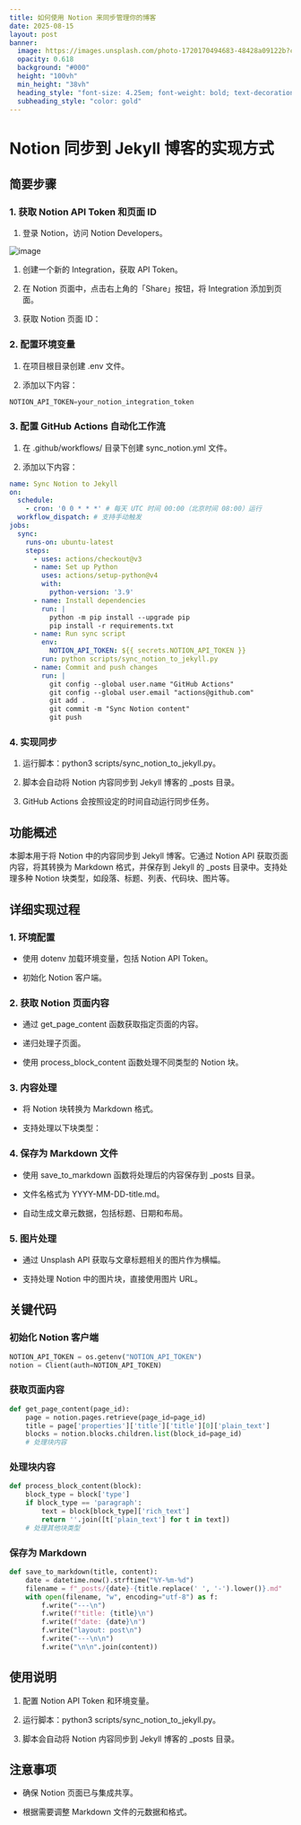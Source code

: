 ```yaml
---
title: 如何使用 Notion 来同步管理你的博客
date: 2025-08-15
layout: post
banner:
  image: https://images.unsplash.com/photo-1720170494683-48428a09122b?crop=entropy&cs=tinysrgb&fit=max&fm=jpg&ixid=M3w2OTIwMzJ8MHwxfHJhbmRvbXx8fHx8fHx8fDE3NTUyMzIzNjR8&ixlib=rb-4.1.0&q=80&w=1080
  opacity: 0.618
  background: "#000"
  height: "100vh"
  min_height: "38vh"
  heading_style: "font-size: 4.25em; font-weight: bold; text-decoration: underline"
  subheading_style: "color: gold"
---
```


# Notion 同步到 Jekyll 博客的实现方式

## 简要步骤

### 1. 获取 Notion API Token 和页面 ID

1. 登录 Notion，访问 Notion Developers。

![image](https://prod-files-secure.s3.us-west-2.amazonaws.com/a7a0cc5a-89b9-4cda-8686-1fba0ca52f40/d19c1afe-dea5-4312-9333-786b0ba83054/image.png?X-Amz-Algorithm=AWS4-HMAC-SHA256&X-Amz-Content-Sha256=UNSIGNED-PAYLOAD&X-Amz-Credential=ASIAZI2LB466QECQBTB6%2F20250815%2Fus-west-2%2Fs3%2Faws4_request&X-Amz-Date=20250815T043243Z&X-Amz-Expires=3600&X-Amz-Security-Token=IQoJb3JpZ2luX2VjEAoaCXVzLXdlc3QtMiJHMEUCIByH0puYrE0NOHPA9bCY1ylT%2FHRD4%2BjdUZn6eYrYuhwuAiEA%2F9BeqxDmRb5QIT36%2Bn6fUm4tCludWFTm%2Fbs5zrdVH%2Fgq%2FwMIUxAAGgw2Mzc0MjMxODM4MDUiDIwJnArtMwu%2FNkhUJSrcAzqkoU62DcC4lSpKz92NvgAxLOiWlFrVmCDqAPqbLyd%2B1hPu%2Bg3F%2BRwzayLXYJYt309i7dNGjWW8M4g6cUtjBd0REzSUAOUQ%2FEzJFJG8O4lbHIdJeXr2NW1SBpN0ypP%2FU5gZFGDnTkQO1HLp0MAkyDw6DjrP0sjKIkbZgUhPK%2BoJzsHdGfX2%2FoHXsDN5OvnnTu%2BpYn6WvAHadtm9xZKOZWw99yKUeNIKO4J4Z61rdCg5Lh1KiamoL5NaVojTVLD9C348aPeicNef8QOtb1bnWDQxROfm3Na5TP1oWJ6MHCJXrxBhgIEQRkMK%2B0qc%2Fgo9ERNwB2stX9Awvoy0%2F%2B0K93I07Xtv7bZ6KE2J0XFnn8qkGsvcfLi2mjVz5M69uCn%2Fzne4d2Iiz0fRW8RyWdYFGt6k%2B7ck9KVh0D0tHYIvzLi6PZ7rEMW8W1LoBGFrhfAHN05W5IVRcln1EU%2FMB7ohw1yUjQHvzbMPb9%2BiIIgKTeqVazG8l6lUiVK8qCNBdVmGEpXx4s4m0%2BAe82i4105SSLnoHFeShwbzH%2BjUfyN1vHeI8DoW4hJJleSeqKG3o1E1KOB2zBchkLRoOfvO2nk0NGTiF9zL3Y%2BKJilgpeEUI%2FwOt87RSN%2FMeJf8K0g2MIuj%2BsQGOqUBkgPWcy68ktYYNgUv1JsIY%2FfNtknvqNwizu8%2FReq3TJKmjpmsbYvf7u5XoQOHyWWnmL25SaPo45VjG82smYXbtY4Z14iU8JHF4U9FTFkNmrTQzBbkXgBDk0evkjQ5wDoaI%2FJo059aUjDIW%2F28JUufjbb2XWobN%2BlolsfcRhWgHPY5Yu7jedft97XL4S3iDJOYxwscIy8Oh53VHOp8ImqGYCQUoc8p&X-Amz-Signature=cf7f0c5f45c03e684d3262afe66249781dafac3751bdaa6b3807f81a0771fd67&X-Amz-SignedHeaders=host&x-amz-checksum-mode=ENABLED&x-id=GetObject)

1. 创建一个新的 Integration，获取 API Token。

1. 在 Notion 页面中，点击右上角的「Share」按钮，将 Integration 添加到页面。

1. 获取 Notion 页面 ID：


### 2. 配置环境变量

1. 在项目根目录创建 .env 文件。

1. 添加以下内容：

```javascript
NOTION_API_TOKEN=your_notion_integration_token
```

### 3. 配置 GitHub Actions 自动化工作流

1. 在 .github/workflows/ 目录下创建 sync_notion.yml 文件。

1. 添加以下内容：

```yaml
name: Sync Notion to Jekyll
on:
  schedule:
    - cron: '0 0 * * *' # 每天 UTC 时间 00:00（北京时间 08:00）运行
  workflow_dispatch: # 支持手动触发
jobs:
  sync:
    runs-on: ubuntu-latest
    steps:
      - uses: actions/checkout@v3
      - name: Set up Python
        uses: actions/setup-python@v4
        with:
          python-version: '3.9'
      - name: Install dependencies
        run: |
          python -m pip install --upgrade pip
          pip install -r requirements.txt
      - name: Run sync script
        env:
          NOTION_API_TOKEN: ${{ secrets.NOTION_API_TOKEN }}
        run: python scripts/sync_notion_to_jekyll.py
      - name: Commit and push changes
        run: |
          git config --global user.name "GitHub Actions"
          git config --global user.email "actions@github.com"
          git add .
          git commit -m "Sync Notion content"
          git push
```

### 4. 实现同步

1. 运行脚本：python3 scripts/sync_notion_to_jekyll.py。

1. 脚本会自动将 Notion 内容同步到 Jekyll 博客的 _posts 目录。

1. GitHub Actions 会按照设定的时间自动运行同步任务。

## 功能概述

本脚本用于将 Notion 中的内容同步到 Jekyll 博客。它通过 Notion API 获取页面内容，将其转换为 Markdown 格式，并保存到 Jekyll 的 _posts 目录中。支持处理多种 Notion 块类型，如段落、标题、列表、代码块、图片等。

## 详细实现过程

### 1. 环境配置

- 使用 dotenv 加载环境变量，包括 Notion API Token。

- 初始化 Notion 客户端。

### 2. 获取 Notion 页面内容

- 通过 get_page_content 函数获取指定页面的内容。

- 递归处理子页面。

- 使用 process_block_content 函数处理不同类型的 Notion 块。

### 3. 内容处理

- 将 Notion 块转换为 Markdown 格式。

- 支持处理以下块类型：


### 4. 保存为 Markdown 文件

- 使用 save_to_markdown 函数将处理后的内容保存到 _posts 目录。

- 文件名格式为 YYYY-MM-DD-title.md。

- 自动生成文章元数据，包括标题、日期和布局。

### 5. 图片处理

- 通过 Unsplash API 获取与文章标题相关的图片作为横幅。

- 支持处理 Notion 中的图片块，直接使用图片 URL。

## 关键代码

### 初始化 Notion 客户端

```python
NOTION_API_TOKEN = os.getenv("NOTION_API_TOKEN")
notion = Client(auth=NOTION_API_TOKEN)
```

### 获取页面内容

```python
def get_page_content(page_id):
    page = notion.pages.retrieve(page_id=page_id)
    title = page['properties']['title']['title'][0]['plain_text']
    blocks = notion.blocks.children.list(block_id=page_id)
    # 处理块内容
```

### 处理块内容

```python
def process_block_content(block):
    block_type = block['type']
    if block_type == 'paragraph':
        text = block[block_type]['rich_text']
        return ''.join([t['plain_text'] for t in text])
    # 处理其他块类型
```

### 保存为 Markdown

```python
def save_to_markdown(title, content):
    date = datetime.now().strftime("%Y-%m-%d")
    filename = f"_posts/{date}-{title.replace(' ', '-').lower()}.md"
    with open(filename, "w", encoding="utf-8") as f:
        f.write("---\n")
        f.write(f"title: {title}\n")
        f.write(f"date: {date}\n")
        f.write("layout: post\n")
        f.write("---\n\n")
        f.write("\n\n".join(content))
```

## 使用说明

1. 配置 Notion API Token 和环境变量。

1. 运行脚本：python3 scripts/sync_notion_to_jekyll.py。

1. 脚本会自动将 Notion 内容同步到 Jekyll 博客的 _posts 目录。

## 注意事项

- 确保 Notion 页面已与集成共享。

- 根据需要调整 Markdown 文件的元数据和格式。
